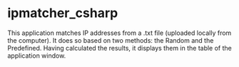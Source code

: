 # ipmatcher_csharp
This application matches IP addresses from a .txt file (uploaded locally from the computer). It does so based on two methods: the Random and the Predefined. Having calculated the results, it displays them in the table of the application window.
